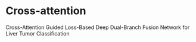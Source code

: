 # Cross-attention
Cross-Attention Guided Loss-Based Deep Dual-Branch Fusion Network for Liver Tumor Classification
